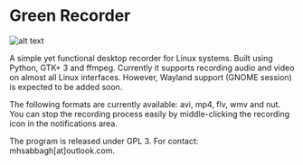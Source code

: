 # Green Recorder

![alt text](https://raw.githubusercontent.com/green-project/green-recorder/master/Green%20Recorder.png)

A simple yet functional desktop recorder for Linux systems. Built using Python, GTK+ 3 and ffmpeg. Currently it supports recording audio and video on almost all Linux interfaces. However, Wayland support (GNOME session) is expected to be added soon.

The following formats are currently available: avi, mp4, flv, wmv and nut. You can stop the recording process easily by middle-clicking the recording icon in the notifications area.

The program is released under GPL 3. For contact: mhsabbagh[at]outlook.com.
